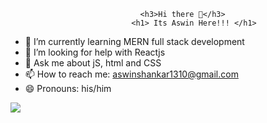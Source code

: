                                  <h3>Hi there 👋</h3>
                               <h1> Its Aswin Here!!! </h1>



- 🌱 I’m currently learning  MERN full stack development
- 🤔 I’m looking for help with Reactjs
- 💬 Ask me about jS, html and CSS
- 📫 How to reach me: aswinshankar1310@gmail.com
- 😄 Pronouns: his/him

<img src = "https://github-readme-stats.vercel.app/api?username=aswin130&&show_icons=true&title_color=F9813A&icon_color=bb2acf&text_color=151515&bg_color=C6FFC1">
